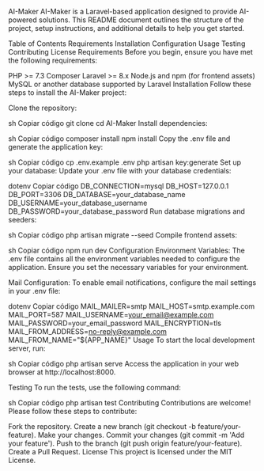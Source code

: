 AI-Maker
AI-Maker is a Laravel-based application designed to provide AI-powered solutions. This README document outlines the structure of the project, setup instructions, and additional details to help you get started.

Table of Contents
Requirements
Installation
Configuration
Usage
Testing
Contributing
License
Requirements
Before you begin, ensure you have met the following requirements:

PHP >= 7.3
Composer
Laravel >= 8.x
Node.js and npm (for frontend assets)
MySQL or another database supported by Laravel
Installation
Follow these steps to install the AI-Maker project:

Clone the repository:

sh
Copiar código
git clone <repository-url>
cd AI-Maker
Install dependencies:

sh
Copiar código
composer install
npm install
Copy the .env file and generate the application key:

sh
Copiar código
cp .env.example .env
php artisan key:generate
Set up your database:
Update your .env file with your database credentials:

dotenv
Copiar código
DB_CONNECTION=mysql
DB_HOST=127.0.0.1
DB_PORT=3306
DB_DATABASE=your_database_name
DB_USERNAME=your_database_username
DB_PASSWORD=your_database_password
Run database migrations and seeders:

sh
Copiar código
php artisan migrate --seed
Compile frontend assets:

sh
Copiar código
npm run dev
Configuration
Environment Variables:
The .env file contains all the environment variables needed to configure the application. Ensure you set the necessary variables for your environment.

Mail Configuration:
To enable email notifications, configure the mail settings in your .env file:

dotenv
Copiar código
MAIL_MAILER=smtp
MAIL_HOST=smtp.example.com
MAIL_PORT=587
MAIL_USERNAME=your_email@example.com
MAIL_PASSWORD=your_email_password
MAIL_ENCRYPTION=tls
MAIL_FROM_ADDRESS=no-reply@example.com
MAIL_FROM_NAME="${APP_NAME}"
Usage
To start the local development server, run:

sh
Copiar código
php artisan serve
Access the application in your web browser at http://localhost:8000.

Testing
To run the tests, use the following command:

sh
Copiar código
php artisan test
Contributing
Contributions are welcome! Please follow these steps to contribute:

Fork the repository.
Create a new branch (git checkout -b feature/your-feature).
Make your changes.
Commit your changes (git commit -m 'Add your feature').
Push to the branch (git push origin feature/your-feature).
Create a Pull Request.
License
This project is licensed under the MIT License.